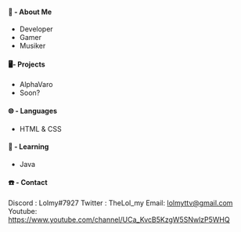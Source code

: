 #### 👀 - About Me
- Developer
- Gamer
- Musiker

#### 🖥️- Projects 
- AlphaVaro
- Soon? 

#### 🌐 - Languages 
- HTML & CSS

#### 🤯 - Learning
- Java

#### ☎️ - Contact
Discord : Lolmy#7927
Twitter : TheLol_my 
Email: lolmyttv@gmail.com
Youtube: https://www.youtube.com/channel/UCa_KvcB5KzgW5SNwlzP5WHQ
